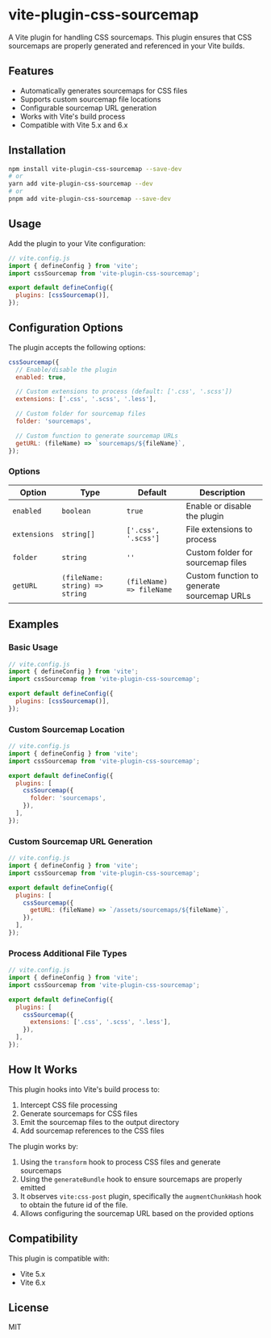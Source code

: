 # vite-plugin-css-sourcemap

A Vite plugin for handling CSS sourcemaps. This plugin ensures that CSS sourcemaps are properly generated and referenced in your Vite builds.

## Features

- Automatically generates sourcemaps for CSS files
- Supports custom sourcemap file locations
- Configurable sourcemap URL generation
- Works with Vite's build process
- Compatible with Vite 5.x and 6.x

## Installation

```bash
npm install vite-plugin-css-sourcemap --save-dev
# or
yarn add vite-plugin-css-sourcemap --dev
# or
pnpm add vite-plugin-css-sourcemap --save-dev
```

## Usage

Add the plugin to your Vite configuration:

```js
// vite.config.js
import { defineConfig } from 'vite';
import cssSourcemap from 'vite-plugin-css-sourcemap';

export default defineConfig({
  plugins: [cssSourcemap()],
});
```

## Configuration Options

The plugin accepts the following options:

```js
cssSourcemap({
  // Enable/disable the plugin
  enabled: true,

  // Custom extensions to process (default: ['.css', '.scss'])
  extensions: ['.css', '.scss', '.less'],

  // Custom folder for sourcemap files
  folder: 'sourcemaps',

  // Custom function to generate sourcemap URLs
  getURL: (fileName) => `sourcemaps/${fileName}`,
});
```

### Options

| Option       | Type                           | Default                  | Description                                |
| ------------ | ------------------------------ | ------------------------ | ------------------------------------------ |
| `enabled`    | `boolean`                      | `true`                   | Enable or disable the plugin               |
| `extensions` | `string[]`                     | `['.css', '.scss']`      | File extensions to process                 |
| `folder`     | `string`                       | `''`                     | Custom folder for sourcemap files          |
| `getURL`     | `(fileName: string) => string` | `(fileName) => fileName` | Custom function to generate sourcemap URLs |

## Examples

### Basic Usage

```js
// vite.config.js
import { defineConfig } from 'vite';
import cssSourcemap from 'vite-plugin-css-sourcemap';

export default defineConfig({
  plugins: [cssSourcemap()],
});
```

### Custom Sourcemap Location

```js
// vite.config.js
import { defineConfig } from 'vite';
import cssSourcemap from 'vite-plugin-css-sourcemap';

export default defineConfig({
  plugins: [
    cssSourcemap({
      folder: 'sourcemaps',
    }),
  ],
});
```

### Custom Sourcemap URL Generation

```js
// vite.config.js
import { defineConfig } from 'vite';
import cssSourcemap from 'vite-plugin-css-sourcemap';

export default defineConfig({
  plugins: [
    cssSourcemap({
      getURL: (fileName) => `/assets/sourcemaps/${fileName}`,
    }),
  ],
});
```

### Process Additional File Types

```js
// vite.config.js
import { defineConfig } from 'vite';
import cssSourcemap from 'vite-plugin-css-sourcemap';

export default defineConfig({
  plugins: [
    cssSourcemap({
      extensions: ['.css', '.scss', '.less'],
    }),
  ],
});
```

## How It Works

This plugin hooks into Vite's build process to:

1. Intercept CSS file processing
2. Generate sourcemaps for CSS files
3. Emit the sourcemap files to the output directory
4. Add sourcemap references to the CSS files

The plugin works by:

1. Using the `transform` hook to process CSS files and generate sourcemaps
2. Using the `generateBundle` hook to ensure sourcemaps are properly emitted
3. It observes `vite:css-post` plugin, specifically the `augmentChunkHash` hook to obtain the future id of the file.
4. Allows configuring the sourcemap URL based on the provided options

## Compatibility

This plugin is compatible with:

- Vite 5.x
- Vite 6.x

## License

MIT
